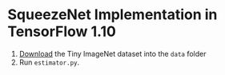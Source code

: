 # SqueezeNet Implementation in TensorFlow 1.10

1. [Download](http://cs231n.stanford.edu/tiny-imagenet-200.zip) the Tiny ImageNet dataset into the `data` folder
2. Run `estimator.py`.
